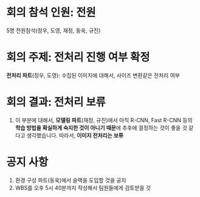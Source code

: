 # 회의 참석 인원: 전원

5명 전원참석(정우, 도영, 재정, 동욱, 규진)



# 회의 주제: 전처리 진행 여부 확정

**전처리 파트**(정우, 도영): 수집된 이미지에 대해서, 사이즈 변환같은 전처리 여부



# 회의 결과: 전처리 보류

1. 이 부분에 대해서, **모델링 파트**(재정, 규진)에서 아직 R-CNN, Fast R-CNN 등의 **학습 방법을 확실하게 숙지한 것이 아니기 때문**에 추후에 결정하는 것이 좋을 것 같다고 생각했습니다. 따라서, **이미지 전처리는 보류**



# 공지 사항

1. 환경 구성 파트(동욱)에서 슬랙을 도입할 것을 공지
2. WBS를 오후 5시 40분까지 작성해서 팀원들에게 검토받을 것

